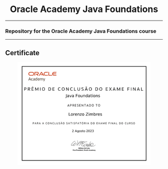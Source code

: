 <h1 align="center">Oracle Academy Java Foundations</h1>

<hr>

<h3>Repository for the Oracle Academy Java Foundations course</h3>

<hr>

<h2>Certificate</h2>
<figure width=90% style="display: flex; align-items: center; justify-content: center">
  <img src="assets/OracleAcademyJavaFoundationsCertificate.pdf">
</figure>
